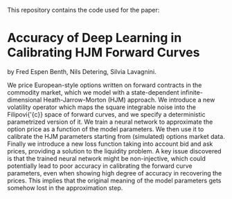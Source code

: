 This repository contains the code used for the paper:

# Accuracy of Deep Learning in Calibrating HJM Forward Curves

by Fred Espen Benth, Nils Detering, Silvia Lavagnini.




We price European-style options written on forward contracts in the commodity market, which we model with a state-dependent infinite-dimensional Heath-Jarrow-Morton (HJM) approach. We introduce a new volatility operator which maps the square integrable noise into the Filipovi{\'{c}} space of forward curves, and we specify a deterministic parametrized version of it. We train a neural network to approximate the option price as a function of the model parameters. We then use it to calibrate the HJM parameters starting from (simulated) options market data. Finally we introduce a new loss function taking into account bid and ask prices, providing a solution to the liquidity problem. A key issue discovered is that the trained neural network might be non-injective, which could potentially lead to poor accuracy in calibrating the forward curve parameters, even when showing high degree of accuracy in recovering the prices. This implies that the original meaning of the model parameters gets somehow lost in the approximation step.
